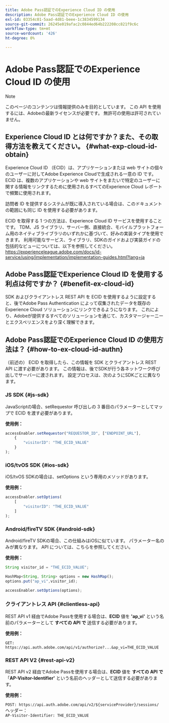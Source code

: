 ```yaml
---
title: Adobe Pass認証でのExperience Cloud ID の使用
description: Adobe Pass認証でのExperience Cloud ID の使用
exl-id: 03354c01-5aad-4d81-beee-1c3834599134
source-git-commit: 26245e019afac2c0844ed64b222208cc821f9c6c
workflow-type: tm+mt
source-wordcount: '426'
ht-degree: 0%

---
```


# Adobe Pass認証でのExperience Cloud ID の使用

>[!NOTE]
>
>このページのコンテンツは情報提供のみを目的としています。 この API を使用するには、Adobeの最新ライセンスが必要です。 無許可の使用は許可されていません。

## Experience Cloud ID とは何ですか？また、その取得方法を教えてください。 {#what-exp-cloud-id-obtain}

Experience Cloud ID （ECID）は、アプリケーションまたは web サイトの個々のユーザーに対してAdobe Experience Cloudで生成される一意の ID です。 ECID は、複数のアプリケーションや web サイトをまたいで特定のユーザーに関する情報をリンクするために使用されるすべてのExperience Cloud レポートで頻繁に使用されます。

訪問者 ID を提供するシステムが既に導入されている場合は、このドキュメントの範囲にも同じ ID を使用する必要があります。

ECID を取得する 1 つの方法は、Experience Cloud ID サービスを使用することです。 TDM、JS ライブラリ、サーバー側、直接統合、モバイルプラットフォーム用のネイティブライブラリのいずれかに基づいて、好みの実装タイプを使用できます。 利用可能なサービス、ライブラリ、SDKのガイドおよび実装ガイドの包括的なビューについては、以下を参照してください。<https://experienceleague.adobe.com/docs/id-service/using/implementation/implementation-guides.html?lang=ja>

## Adobe Pass認証でExperience Cloud ID を使用する利点は何ですか？ {#benefit-ex-cloud-id}

SDK およびクライアントレス REST API を ECID を使用するように設定すると、後でAdobe Pass Authentication によって収集されたデータを既存のExperience Cloud ソリューションにリンクできるようになります。 これにより、Adobeが提供するすべてのソリューションを通じて、カスタマージャーニーとエクスペリエンスをより深く理解できます。

## Adobe Pass認証でのExperience Cloud ID の使用方法は？ {#how-to-ex-cloud-id-authn}

（前述の） ECID を取得したら、この情報を SDK とクライアントレス REST API に渡す必要があります。 この情報は、後でSDKが行う各ネットワーク呼び出しでサーバーに渡されます。 設定プロセスは、次のようにSDKごとに異なります。

### JS SDK {#js-sdk}

JavaScriptの場合、setRequestor 呼び出しの 3 番目のパラメーターとしてマップで ECID を渡す必要があります。

**使用例：**

```JavaScript
accessEnabler.setRequestor("REQUESTOR_ID", ["ENDPOINT_URL"],
    {
        "visitorID": "THE_ECID_VALUE"
    }
);
```

### iOS/tvOS SDK {#ios-sdk}

iOS/tvOS SDKの場合は、setOptions という専用のメソッドがあります。

**使用例：**

```JavaScript
accessEnabler.setOptions(
    [
        "visitorID": "THE_ECID_VALUE"
    ]
);
```

### Android/fireTV SDK {#android-sdk}

Android/fireTV SDKの場合、この仕組みはiOSに似ています。 パラメーター名のみが異なります。 API については、こちらを参照してください。

**使用例：**

```JavaScript
String visitor_id = "THE_ECID_VALUE";

HashMap<String, String> options = new HashMap();
options.put("ap_vi",visitor_id);

accessEnabler.setOptions(options);
```

### クライアントレス API {#clientless-api}

REST API v1 経由でAdobe Passを使用する場合は、**ECID** 値を **&#39;ap_vi&#39;** という名前のパラメーターとして **すべての API で** 送信する必要があります。

**使用例：**

`GET: https://api.auth.adobe.com/api/v1/authorize?...&ap_vi=THE_ECID_VALUE`

### REST API V2 {#rest-api-v2}

REST API v2 経由でAdobe Passを使用する場合は、**ECID** 値を **すべての API で** 「**AP-Visitor-Identifier&#39;** という名前のヘッダーとして送信する必要があります。

**使用例：**

`POST: https://api.auth.adobe.com/api/v2/${serviceProvider}/sessions/`\
ヘッダー：\
`AP-Visitor-Identifier: THE_ECID_VALUE`

